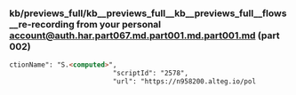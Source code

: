 ### kb/previews_full/kb__previews_full__kb__previews_full__flows__re-recording from your personal account@auth.har.part067.md.part001.md.part001.md (part 002)

```md
ctionName": "S.<computed>",
                          "scriptId": "2578",
                          "url": "https://n958200.alteg.io/pol
```

```
